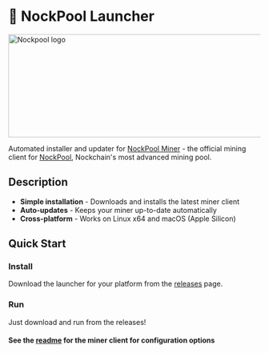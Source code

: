 # 🌊 NockPool Launcher

<img width="624" height="206" alt="Nockpool logo" src="https://github.com/user-attachments/assets/cab9f6bd-0279-4d17-9c90-485954464394" />

Automated installer and updater for [NockPool Miner](https://github.com/SWPSCO/nockpool-miner) - the official mining client for [NockPool](https://nockpool.com), Nockchain's most advanced mining pool.

## Description

- **Simple installation** - Downloads and installs the latest miner client
- **Auto-updates** - Keeps your miner up-to-date automatically
- **Cross-platform** - Works on Linux x64 and macOS (Apple Silicon)

## Quick Start

### Install

Download the launcher for your platform from the [releases](https://github.com/SWPSCO/nockpool-miner-launcher/releases) page.

### Run

Just download and run from the releases!

#### See the [readme](https://github.com/SWPSCO/nockpool-miner) for the miner client for configuration options
